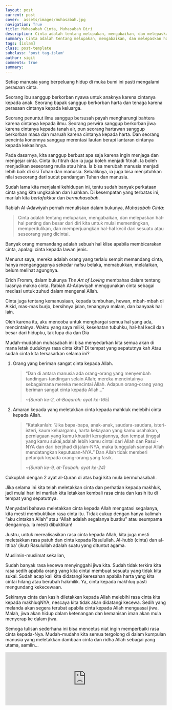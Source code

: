 ```yaml
---
layout: post
current: post
cover:  assets/images/muhasabah.jpg
navigation: True
title: Muhasabah Cinta, Muhasabah Diri
description: Cinta adalah tentang melupakan, mengabaikan, dan melepaskan hal-hal penting dan besar dari diri kita untuk mulai mementingkan, memperdulikan, dan memperjuangkan hal-hal kecil dari sesuatu atau seseorang yang dicintai.
summary: Cinta adalah tentang melupakan, mengabaikan, dan melepaskan hal-hal penting dan besar dari diri kita untuk mulai mementingkan, memperdulikan, dan memperjuangkan hal-hal kecil dari sesuatu atau seseorang yang dicintai.
tags: [islam]
class: post-template
subclass: 'post tag-islam'
author: sigit
comments: true
summary: 
---
```


Setiap manusia yang berpeluang hidup di muka bumi ini pasti mengalami perasaan cinta.

Seorang ibu sanggup berkorban nyawa untuk anaknya karena cintanya kepada anak. Seorang bapak sanggup berkorban harta dan tenaga karena perasaan cintanya kepada keluarga.

Seorang penuntut ilmu sanggup bersusah payah mengharungi bahtera karena cintanya kepada ilmu. Seorang perwira sanggup berkorban jiwa karena cintanya kepada tanah air, pun seorang hartawan sanggup berkorban masa dan maruah karena cintanya kepada harta. Dan seorang pencinta kononnya sanggup merentasi lautan berapi lantaran cintanya kepada kekasihnya.

Pada dasarnya, kita sanggup berbuat apa saja karena ingin menjaga dan mengejar cinta. Cinta itu fitrah dan ia juga boleh menjadi fitnah. Ia boleh menjadikan seseorang mulia atau hina. Ia bisa merubah manusia menjadi lebih baik di sisi Tuhan dan manusia. Sebaliknya, ia juga bisa menjatuhkan nilai seseorang dari sudut pandangan Tuhan dan manusia.

Sudah lama kita menjalani kehidupan ini, tentu sudah banyak perkataan cinta yang kita ungkapkan dan luahkan. Di kesempatan yang terbatas ini, marilah kita *bertafakkur* dan *bermuhasabah*.

Rabiah Al-Adawiyah pernah menuliskan dalam bukunya, *Muhasabah Cinta*:

> Cinta adalah tentang melupakan, mengabaikan, dan melepaskan hal-hal penting dan besar dari diri kita untuk mulai mementingkan, memperdulikan, dan memperjuangkan hal-hal kecil dari sesuatu atau seseorang yang dicintai.

Banyak orang memandang adalah sebuah hal klise apabila membicarakan cinta, apalagi cinta kepada lawan jenis.

Menurut saya, mereka adalah orang yang terlalu sempit memandang cinta, hanya menganggapnya sekedar nafsu belaka, memabukkan, melalaikan, belum melihat agungnya.

Erich Fromm, dalam bukunya *The Art of Loving* membahas dalam tentang luasnya makna cinta. Rabiah Al-Adawiyah menggunakan cinta sebagai mediasi untuk zuhud dalam mengenal Allah.

Cinta juga tentang kemanusiaan, kepada tumbuhan, hewan, mbah-mbah di Alkid, mas-mas burjo, bersihnya jalan, tenangnya malam, dan banyaak hal lain.

Oleh karena itu, aku mencoba untuk menghargai semua hal yang ada, mencintainya. Waktu yang saya miliki, kesehatan tubuhku, hal-hal kecil dan besar dari hidupku, tak lupa dia dan Dia

Mudah-mudahan muhasabah ini bisa menyedarkan kita semua akan di mana letak duduknya rasa cinta kita? Di tempat yang sepatutnya kah Atau sudah cinta kita tersasarkan selama ini?

1. Orang yang beriman sangat cinta kepada Allah.

	> “Dan di antara manusia ada orang-orang yang menyembah tandingan-tandingan selain Allah; mereka mencintainya sebagaimana mereka mencintai Allah. Adapun orang-orang yang beriman sangat cinta kepada Allah...”
	>
	> *~(Surah ke-2, al-Baqarah: ayat ke-165)*

2. Amaran kepada yang meletakkan cinta kepada mahkluk melebihi cinta kepada Allah.

	> “Katakanlah:  “Jika bapa-bapa, anak-anak, saudara-saudara, isteri-isteri, kaum keluargamu, harta kekayaan yang kamu usahakan, perniagaan yang kamu khuatiri kerugiannya, dan tempat tinggal yang kamu sukai,adalah lebih kamu cintai dari Allah dan Rasul-NYA dan dari berjihad di jalan-NYA, maka tunggulah sampai Allah mendatangkan keputusan-NYA.”  Dan Allah tidak memberi petunjuk kepada orang-orang yang fasik.
	>
	> *~(Surah ke-9, at-Taubah: ayat ke-24)*

Cukuplah dengan 2 ayat al-Quran di atas bagi kita mula bermuhasabah.

Jika selama ini kita telah meletakkan cinta dan perhatian kepada makhluk, jadi mulai hari ini marilah kita letakkan kembali rasa cinta dan kasih itu di tempat yang sepatutnya.

Menyadari bahawa meletakkan cinta kepada Allah mengatasi segalanya, kita mesti membuktikan rasa cinta itu. Tidak cukup dengan hanya kalimah “aku cintakan Allah” atau “Allah adalah segalanya buatku” atau seumpama dengannya. Ia mesti dibuktikan!

Justru, untuk merealisasikan rasa cinta kepada Allah, kita juga mesti meletakkan rasa patuh dan cinta kepada Rasulullah.  Al-hubb (cinta) dan al-ittiba’ (ikut) Rasulullah adalah suatu yang dituntut agama.

Muslimin-muslimat sekalian,

Sudah banyak rasa kecewa menyinggahi jiwa kita.  Sudah tidak terkira kita rasa sedih apabila orang yang kita cintai membuat sesuatu yang tidak kita sukai.  Sudah acap kali kita didatangi keresahan apabila harta yang kita cintai hilang atau berubah hakmilik.  Ya, cinta kepada makhluq pasti mengundang kekecewaan.

Sekiranya cinta dan kasih diletakkan kepada Allah melebihi rasa cinta kita kepada makhluqNYA, nescaya kita tidak akan didatangi kecewa.  Sedih yang melanda akan segera terubat apabila cinta kepada Allah menguasai jiwa.  Malah, jiwa akan hidup dalam ketenangan dan kemanisan iman akan mula menyerap ke dalam jiwa.

Semoga tulisan sederhana ini bisa mencetus niat ingin memperbaiki rasa cinta kepada-Nya. Mudah-mudahn kita semua tergolong di dalam kumpulan manusia yang meletakkan dambaan cinta dan ridha Allah sebagai yang utama, aamiin…

<iframe width="100%" height="166" scrolling="no" frameborder="no" allow="autoplay" src="https://w.soundcloud.com/player/?url=https%3A//api.soundcloud.com/tracks/4211928&color=%233d3d3d&auto_play=true&hide_related=false&show_comments=true&show_user=true&show_reposts=false&show_teaser=true"></iframe>
